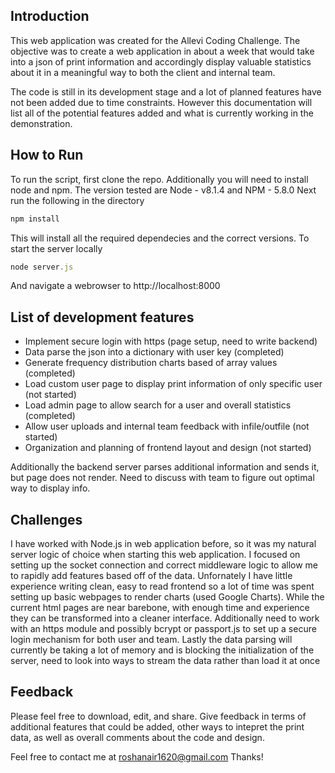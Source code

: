 
## Introduction
This web application was created for the Allevi Coding Challenge. The objective was to create a web application in about a week that would take into a json of print information and accordingly display valuable statistics about it in a meaningful way to both the client and internal team.

The code is still in its development stage and a lot of planned features have not been added due to time constraints. However this documentation will list all of the potential features added and what is currently working in the demonstration.

## How to Run
To run the script, first clone the repo. Additionally you will need to install node and npm. The version tested are Node - v8.1.4 and NPM - 5.8.0
Next run the following in the directory

```javascript
npm install
```

This will install all the required dependecies and the correct versions.
To start the server locally

```javascript
node server.js
```
And navigate a webrowser to http://localhost:8000

## List of development features
- Implement secure login with https (page setup, need to write backend)
- Data parse the json into a dictionary with user key (completed)
- Generate frequency distribution charts based of array values (completed)
- Load custom user page to display print information of only specific user (not started)
- Load admin page to allow search for a user and overall statistics (completed)
- Allow user uploads and internal team feedback with infile/outfile (not started)
- Organization and planning of frontend layout and design (not started)

Additionally the backend server parses additional information and sends it, but page does not render. Need to discuss with team to figure out optimal way to display info.

## Challenges
I have worked with Node.js in web application before, so it was my natural server logic of choice when starting this web application. I focused on setting up the socket connection and correct middleware logic to allow me to rapidly add features based off of the data. Unfornately I have little experience writing clean, easy to read frontend so a lot of time was spent setting up basic webpages to render charts (used Google Charts). While the current html pages are near barebone, with enough time and experience they can be transformed into a cleaner interface. Additionally need to work with an https module and possibly bcrypt or passport.js to set up a secure login mechanism for both user and team. Lastly the data parsing will currently be taking a lot of memory and is blocking the initialization of the server, need to look into ways to stream the data rather than load it at once

## Feedback
Please feel free to download, edit, and share. Give feedback in terms of additional features that could be added, other ways to intepret the print data, as well as overall comments about the code and design.

Feel free to contact me at roshanair1620@gmail.com
Thanks!



